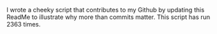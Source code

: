 I wrote a cheeky script that contributes to my Github by updating this ReadMe to illustrate why more than commits matter. This script has run 2363 times.